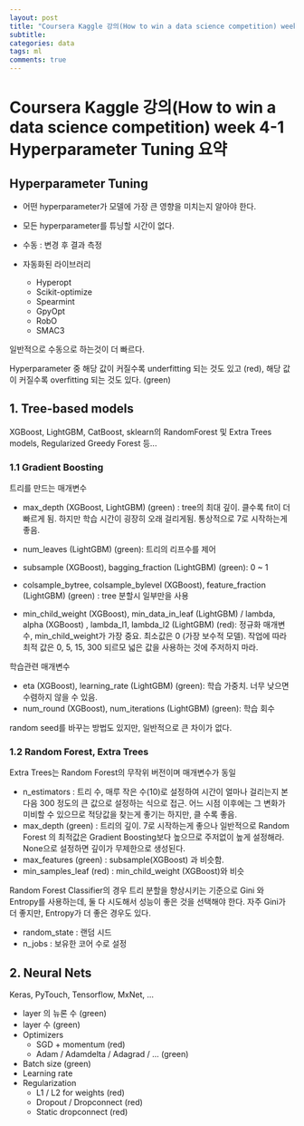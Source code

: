 ```yaml
---
layout: post
title: "Coursera Kaggle 강의(How to win a data science competition) week 4-1 Hyperparameter Tuning 요약"
subtitle:  
categories: data
tags: ml
comments: true
---
```


# Coursera Kaggle 강의(How to win a data science competition) week 4-1 Hyperparameter Tuning 요약

## Hyperparameter Tuning

- 어떤 hyperparameter가 모델에 가장 큰 영향을 미치는지 알아야 한다.
- 모든 hyperparameter를 튜닝할 시간이 없다.

- 수동 : 변경 후 결과 측정
- 자동화된 라이브러리
  - Hyperopt
  - Scikit-optimize
  - Spearmint
  - GpyOpt
  - RobO
  - SMAC3

일반적으로 수동으로 하는것이 더 빠르다.

Hyperparameter 중 해당 값이 커질수록 underfitting 되는 것도 있고 (red), 해당 값이 커질수록 overfitting 되는 것도 있다. (green)

## 1. Tree-based models

XGBoost, LightGBM, CatBoost, sklearn의 RandomForest 및 Extra Trees models, Regularized Greedy Forest 등...

### 1.1 Gradient Boosting

트리를 만드는 매개변수

- max_depth (XGBoost, LightGBM) (green) : tree의 최대 깊이. 클수록 fit이 더 빠르게 됨. 하지만 학습 시간이 굉장히 오래 걸리게됨. 통상적으로 7로 시작하는게 좋음.

- num_leaves (LightGBM) (green): 트리의 리프수를 제어

- subsample (XGBoost), bagging_fraction (LightGBM) (green): 0 ~ 1
- colsample_bytree, colsample_bylevel (XGBoost), feature_fraction (LightGBM) (green) : tree 분할시 일부만을 사용

- min_child_weight (XGBoost), min_data_in_leaf (LightGBM) / lambda, alpha (XGBoost) , lambda_l1, lambda_l2 (LightGBM) (red): 정규화 매개변수, min_child_weight가 가장 중요. 최소값은 0 (가장 보수적 모델). 작업에 따라 최적 값은 0, 5, 15, 300 되르모 넓은 값을 사용하는 것에 주저하지 마라.

학습관련 매개변수

- eta (XGBoost), learning_rate (LightGBM) (green): 학습 가중치. 너무 낮으면 수렴하지 않을 수 있음.
- num_round (XGBoost), num_iterations (LightGBM) (green): 학습 회수

random seed를 바꾸는 방법도 있지만, 일반적으로 큰 차이가 없다.

### 1.2 Random Forest, Extra Trees

Extra Trees는 Random Forest의 무작위 버전이며 매개변수가 동일

- n_estimators : 트리 수, 매루 작은 수(10)로 설정하여 시간이 얼마나 걸리는지 본 다음 300 정도의 큰 값으로 설정하는 식으로 접근. 어느 시점 이후에는 그 변화가 미비할 수 있으므로 적당값을 찾는게 좋기는 하지만, 클 수록 좋음.
- max_depth (green) : 트리의 깊이. 7로 시작하는게 좋으나 일반적으로 Random Forest 의 최적값은 Gradient Boosting보다 높으므로 주저없이 높게 설정해라. None으로 설정하면 깊이가 무제한으로 생성된다.
- max_features (green) : subsample(XGBoost) 과 비슷함.
- min_samples_leaf (red) : min_child_weight (XGBoost)와 비슷

Random Forest Classifier의 경우 트리 분할을 향상시키는 기준으로 Gini 와 Entropy를 사용하는데, 둘 다 시도해서 성능이 좋은 것을 선택해야 한다. 자주 Gini가 더 좋지만, Entropy가 더 좋은 경우도 있다. 

- random_state : 랜덤 시드
- n_jobs : 보유한 코어 수로 설정

## 2. Neural Nets

Keras, PyTouch, Tensorflow, MxNet, ...

- layer 의 뉴론 수 (green)
- layer 수 (green)
- Optimizers
  - SGD + momentum (red)
  - Adam / Adamdelta / Adagrad / ... (green)
- Batch size (green)
- Learning rate
- Regularization
  - L1 / L2 for weights (red)
  - Dropout / Dropconnect (red)
  - Static dropconnect (red)

